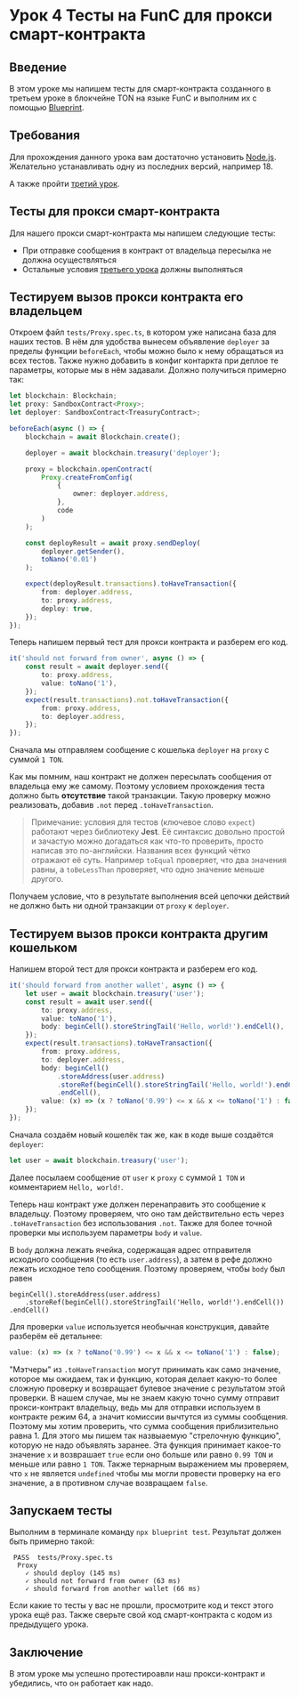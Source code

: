 # Урок 4 Тесты на FunC для прокси смарт-контракта

## Введение

В этом уроке мы напишем тесты для смарт-контракта созданного в третьем уроке в блокчейне TON на языке FunC и выполним их с помощью [Blueprint](https://github.com/ton-community/blueprint).

## Требования

Для прохождения данного урока вам достаточно установить [Node.js](https://nodejs.org). Желательно устанавливать одну из последних версий, например 18.

А также пройти [третий урок](https://github.com/romanovichim/TonFunClessons_ru/blob/main/3lesson/thirdlesson.md).

## Teсты для прокси смарт-контракта

Для нашего прокси смарт-контракта мы напишем следующие тесты:

-   При отправке сообщения в контракт от владельца пересылка не должна осуществляться
-   Остальные условия [третьего урока](https://github.com/romanovichim/TonFunClessons_ru/blob/main/3lesson/thirdlesson.md) должны выполняться

## Тестируем вызов прокси контракта его владельцем

Откроем файл `tests/Proxy.spec.ts`, в котором уже написана база для наших тестов. В нём для удобства вынесем объявление `deployer` за пределы функции `beforeEach`, чтобы можно было к нему обращаться из всех тестов. Также нужно добавить в конфиг контаркта при деплое те параметры, которые мы в нём задавали. Должно получиться примерно так:

```ts
let blockchain: Blockchain;
let proxy: SandboxContract<Proxy>;
let deployer: SandboxContract<TreasuryContract>;

beforeEach(async () => {
    blockchain = await Blockchain.create();

    deployer = await blockchain.treasury('deployer');

    proxy = blockchain.openContract(
        Proxy.createFromConfig(
            {
                owner: deployer.address,
            },
            code
        )
    );

    const deployResult = await proxy.sendDeploy(
        deployer.getSender(),
        toNano('0.01')
    );

    expect(deployResult.transactions).toHaveTransaction({
        from: deployer.address,
        to: proxy.address,
        deploy: true,
    });
});
```

Теперь напишем первый тест для прокси контракта и разберем его код.

```ts
it('should not forward from owner', async () => {
    const result = await deployer.send({
        to: proxy.address,
        value: toNano('1'),
    });
    expect(result.transactions).not.toHaveTransaction({
        from: proxy.address,
        to: deployer.address,
    });
});
```

Сначала мы отправляем сообщение с кошелька `deployer` на `proxy` с суммой `1 TON`.

Как мы помним, наш контракт не должен пересылать сообщения от владельца ему же самому. Поэтому условием прохождения теста должно быть **отсутствие** такой транзакции. Такую проверку можно реализовать, добавив `.not` перед `.toHaveTransaction`.

> Примечание: условия для тестов (ключевое слово `expect`) работают через библиотеку **Jest**. Её синтаксис довольно простой и зачастую можно догадаться как что-то проверить, просто написав это по-английски. Названия всех функций чётко отражают её суть. Например `toEqual` проверяет, что два значения равны, а `toBeLessThan` проверяет, что одно значение меньше другого.

Получаем условие, что в результате выполнения всей цепочки действий не должно быть ни одной транзакции от `proxy` к `deployer`.

## Тестируем вызов прокси контракта другим кошельком

Напишем второй тест для прокси контракта и разберем его код.

```ts
it('should forward from another wallet', async () => {
    let user = await blockchain.treasury('user');
    const result = await user.send({
        to: proxy.address,
        value: toNano('1'),
        body: beginCell().storeStringTail('Hello, world!').endCell(),
    });
    expect(result.transactions).toHaveTransaction({
        from: proxy.address,
        to: deployer.address,
        body: beginCell()
            .storeAddress(user.address)
            .storeRef(beginCell().storeStringTail('Hello, world!').endCell())
            .endCell(),
        value: (x) => (x ? toNano('0.99') <= x && x <= toNano('1') : false),
    });
});
```

Сначала создаём новый кошелёк так же, как в коде выше создаётся `deployer`:

```ts
let user = await blockchain.treasury('user');
```

Далее посылаем сообщение от `user` к `proxy` с суммой `1 TON` и комментарием `Hello, world!`.

Теперь наш контракт уже должен перенаправить это сообщение к владельцу. Поэтому проверяем, что оно там действительно есть через `.toHaveTransaction` без использования `.not`. Также для более точной проверки мы используем параметры `body` и `value`.

В `body` должна лежать ячейка, содержащая адрес отправителя исходного сообщения (то есть `user.address`), а затем в рефе должно лежать исходное тело сообщения. Поэтому проверяем, чтобы `body` был равен

```
beginCell().storeAddress(user.address)
    .storeRef(beginCell().storeStringTail('Hello, world!').endCell())
.endCell()
```

Для проверки `value` используется необычная конструкция, давайте разберём её детальнее:

```ts
value: (x) => (x ? toNano('0.99') <= x && x <= toNano('1') : false);
```

"Мэтчеры" из `.toHaveTransaction` могут принимать как само значение, которое мы ожидаем, так и функцию, которая делает какую-то более сложную проверку и возвращает булевое значение с результатом этой проверки.
В нашем случае, мы не знаем какую точно сумму отправит прокси-контракт владельцу, ведь мы для отправки используем в контракте режим 64, а значит комиссии вычтутся из суммы сообщения. Поэтому мы хотим проверить, что сумма сообщения приблизительно равна 1.
Для этого мы пишем так назвыаемую "стрелочную функцию", которую не надо объявлять заранее. Эта функция принимает какое-то значение `x` и возврашает `true` если оно больше или равно `0.99 TON` и меньше или равно `1 TON`. Также тернарным выражением мы проверяем, что `x` не является `undefined` чтобы мы могли провести проверку на его значение, а в противном случае возвращаем `false`.

## Запускаем тесты

Выполним в терминале команду `npx blueprint test`. Результат должен быть примерно такой:

```
 PASS  tests/Proxy.spec.ts
  Proxy
    ✓ should deploy (145 ms)
    ✓ should not forward from owner (63 ms)
    ✓ should forward from another wallet (66 ms)
```

Если какие то тесты у вас не прошли, просмотрите код и текст этого урока ещё раз. Также сверьте свой код смарт-контракта с кодом из предыдущего урока.

## Заключение

В этом уроке мы успешно протестироавли наш прокси-контракт и убедились, что он работает как надо.
